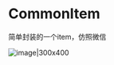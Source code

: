 # CommonItem
简单封装的一个item，仿照微信

![image|300x400](https://github.com/SolveBugs/CommonItem/blob/master/showPitcure.png)
 
